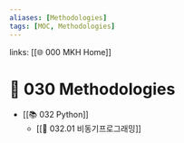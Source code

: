 ```yaml
---
aliases: [Methodologies]
tags: [MOC, Methodologies]
---
```

links: [[🌐 000 MKH Home]]

# 📖 030 Methodologies
- [[📚 032 Python]]
	- [[📗 032.01 비동기프로그래밍]]
